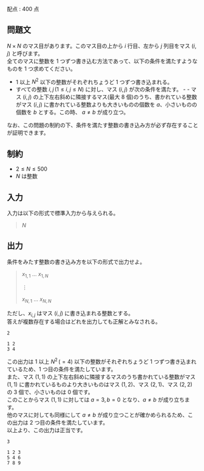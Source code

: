 配点 : $400$ 点

## 問題文

$N \times N$ のマス目があります。このマス目の上から $i$ 行目、左から $j$ 列目をマス $(i,j)$ と呼びます。<br>
全てのマスに整数を $1$ つずつ書き込む方法であって、以下の条件を満たすようなものを $1$ つ求めてください。

- $1$ 以上 $N^2$ 以下の整数がそれぞれちょうど $1$ つずつ書き込まれる。
- すべての整数 $i,j\, (1 \leq i,j \leq N)$ に対し、マス $(i,j)$ が次の条件を満たす。  -   - マス $(i,j)$ の上下左右斜めに隣接するマス(最大 $8$ 個)のうち、書かれている整数がマス $(i,j)$ に書かれている整数よりも大きいものの個数を $a$、小さいものの個数を $b$ とする。この時、 $a \neq b$ が成り立つ。

なお、この問題の制約の下、条件を満たす整数の書き込み方が必ず存在することが証明できます。

## 制約

- $2 \leq N \leq 500$
- $N$ は整数

## 入力

入力は以下の形式で標準入力から与えられる。

> $N$

## 出力

条件をみたす整数の書き込み方を以下の形式で出力せよ。

> $x_{1,1}$ $\ldots$ $x_{1,N}$
> 
> $\vdots$
> 
> $x_{N,1}$ $\ldots$ $x_{N,N}$

ただし、$x_{i,j}$ はマス $(i,j)$ に書き込まれる整数とする。<br>
答えが複数存在する場合はどれを出力しても正解とみなされる。

```input1
2
```

```output1
1 2
3 4
```

この出力は $1$ 以上 $N^2\, (=4)$ 以下の整数がそれぞれちょうど $1$ つずつ書き込まれているため、$1$ つ目の条件を満たしています。<br>
また、マス $(1,1)$ の上下左右斜めに隣接するマスのうち書かれている整数がマス $(1,1)$ に書かれているものより大きいものはマス $(1,2)$、マス $(2,1)$、マス $(2,2)$ の $3$ 個で、小さいものは $0$ 個です。<br>
このことからマス $(1,1)$ に対しては $a=3,b=0$ となり、$a\neq b$ が成り立ちます。<br>
他のマスに対しても同様にして $a\neq b$ が成り立つことが確かめられるため、この出力は $2$ つ目の条件を満たしています。<br>
以上より、この出力は正当です。

```input2
3
```

```output2
1 2 3
5 4 6
7 8 9
```
